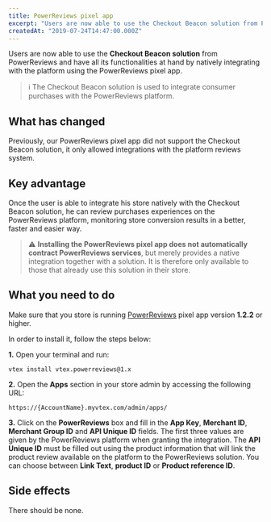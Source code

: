 ```yaml
---
title: PowerReviews pixel app
excerpt: "Users are now able to use the Checkout Beacon solution from PowerReviews and have all its functionalities at hand by natively integrating with the platform using the PowerReviews pixel app."
createdAt: "2019-07-24T14:47:00.000Z"
---
```


Users are now able to use the **Checkout Beacon solution** from PowerReviews and have all its functionalities at hand by natively integrating with the platform using the PowerReviews pixel app.

> ℹ️ The Checkout Beacon solution is used to integrate consumer purchases with the PowerReviews platform.

## What has changed

Previously, our PowerReviews pixel app did not support the Checkout Beacon solution, it only allowed integrations with the platform reviews system.

## Key advantage

Once the user is able to integrate his store natively with the Checkout Beacon solution, he can review purchases experiences on the PowerReviews platform, monitoring store conversion results in a better, faster and easier way.

> ⚠️ **Installing the PowerReviews pixel app does not automatically contract PowerReviews services**, but merely provides a native integration together with a solution. It is therefore only available to those that already use this solution in their store.

## What you need to do

Make sure that you store is running [PowerReviews](https://github.com/vtex-apps/powerreviews) pixel app version **1.2.2** or higher.

In order to install it, follow the steps below:

**1.** Open your terminal and run:

`vtex install vtex.powerreviews@1.x`

**2.** Open the **Apps** section in your store admin by accessing the following URL:

`https://{AccountName}.myvtex.com/admin/apps/`

**3.** Click on the **PowerReviews** box and fill in the **App Key**, **Merchant ID**, **Merchant Group ID** and **API Unique ID** fields. The first three values are given by the PowerReviews platform when granting the integration. The **API Unique ID** must be filled out using the product information that will link the product review available on the platform to the PowerReviews solution. You can choose between **Link Text**, **product ID** or **Product reference ID**.

## Side effects

There should be none.
